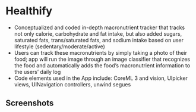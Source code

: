 # Healthify

* Conceptualized and coded in-depth macronutrient tracker that tracks not only calorie, carbohydrate and fat intake, but also added sugars, saturated fats, trans/saturated fats, and sodium intake based on user lifestyle (sedentary/moderate/active)
* Users can track these macronutrients by simply taking a photo of their food; app will run the image through an image classifier that recognizes the food and automatically adds the food’s macronutrient information to the users’ daily log
* Code elements used in the App include: CoreML 3 and vision, UIpicker views, UINavigation controllers, unwind segues

## Screenshots
